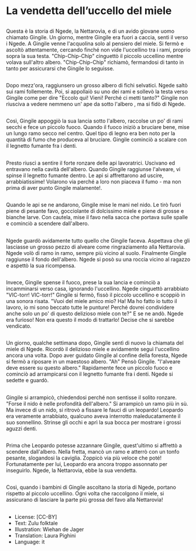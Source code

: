 # La vendetta dell’uccello del miele

##
Questa è la storia di Ngede, la Nettarovìa, e di un avido giovane uomo chiamato Gingile. Un giorno, mentre Gingile era fuori a caccia, sentì il verso i Ngede. A Gingile venne l'acquolina solo al pensiero del miele. Si fermò e ascoltò attentamente, cercando finché non vide l'uccellino tra i rami, proprio sopra la sua testa. "Chip-Chip-Chip" cinguettò il piccolo uccellino mentre volava sull'altro albero. "Chip-Chip-Chip" richiamò, fermandosi di tanto in tanto per assicurarsi che Gingile lo seguisse.

##
Dopo mezz'ora, raggiunsero un grosso albero di fichi selvatici. Ngede saltò sui rami follemente. Poi, si appollaiò su uno dei rami e sollevò la testa verso Gingile come per dire "Eccolo qui! Vieni! Perché ci metti tanto?" Gingile non riusciva a vedere nemmeno un' ape da sotto l'albero , ma si fidò di Ngede.

##
Così, Gingile appoggiò la sua lancia sotto l'albero, raccolse un po' di rami secchi e fece un piccolo fuoco. Quando il fuoco iniziò a bruciare bene, mise un lungo ramo secco nel centro. Quel tipo di legno era ben noto per la quantità di fumo che produceva al bruciare. Gingile cominciò a scalare con il legnetto fumante fra i denti.

##
Presto riuscì a sentire il forte ronzare delle api lavoratrici. Uscivano ed entravano nella cavità dell'albero. Quando Gingile raggiunse l'alveare, vi spinse il legnetto fumante dentro. Le api si affrettarono ad uscire, arrabbiatissime! Volarono via perché a loro non piaceva il fumo - ma non prima di aver punto Gingile malamente!.

##
Quando le api se ne andarono, Gingile mise le mani nel nido. Le tirò fuori  piene di pesante favo, gocciolante di dolcissimo miele e piene di grosse e bianche larve. Con cautela, mise il favo nella sacca che portava sulle spalle e cominciò a scendere dall'albero.

##
Ngede guardò avidamente tutto quello che Gingile faceva. Aspettava che gli lasciasse un grosso pezzo di alveare come ringraziamento alla Nettarovìa. Ngede volò di ramo in ramo, sempre più vicino al suolo. Finalmente Gingile raggiunse il fondo dell'albero. Ngede si posò su una roccia vicino al ragazzo e aspettò la sua ricompensa.

##
Invece, Gingile spense il fuoco, prese la sua lancia e cominciò a incamminarsi verso casa, ignorando l'uccellino. Ngede cinguettò arrabbiato "VIC-torr! VIC-torr!" Gingile si fermò, fissò il piccolo uccellino e  scoppiò in una sonora risata. "Vuoi del miele amico mio? Ha! Ma ho fatto io tutto il lavoro, io mi sono beccato tutte le punture! Perché dovrei condividere anche solo un po' di questo delizioso miele con te?" E se ne andò. Ngede era furioso! Non era questo il modo di trattarlo! Decise che si sarebbe vendicato.

##
Un giorno, qualche settimana dopo, Gingile sentì di nuovo la chiamata del miele di Ngede. Ricordò il delizioso miele e avidamente seguì l'uccellino ancora una volta. Dopo aver guidato Gingile al confine della foresta, Ngede si fermò a riposare in un maestoso albero. "Ah" Pensò Gingile. "l'alveare deve essere su questo albero." Rapidamente fece un piccolo fuoco e cominciò ad arrampicarsi con il legnetto fumante fra i denti. Ngede si sedette e guardò.

##
Gingile si arrampicò, chiedendosi perché non sentisse il solito ronzare. "Forse il nido è nelle profondità dell'albero." Si arrampicò un ramo più in sù. Ma invece di un nido, si ritrovò a fissare le fauci di un leopardo! Leopardo era veramente arrabbiato, qualcuno aveva interrotto maleducatamente il suo sonnellino. Strinse gli occhi e aprì la sua bocca per mostrare i grossi aguzzi denti.

##
Prima che Leopardo potesse azzannare Gingile, quest'ultimo si affrettò a scendere dall'albero. Nella fretta, mancò un ramo e atterrò con un tonfo pesante, slogandosi la caviglia. Zoppicò via più veloce che poté! Fortunatamente per lui, Leopardo era ancora troppo assonnato per inseguirlo. Ngede, la Nettarovia, ebbe la sua vendetta.

##
Così, quando  i bambini di Gingile ascoltano la storia di Ngede, portano rispetto al piccolo uccellino. Ogni volta che raccolgono il miele, si assicurano di lasciare la parte più grossa del favo alla Nettarovia!

##
* License: [CC-BY]
* Text: Zulu folktale
* Illustration: Wiehan de Jager
* Translation: Laura Pighini
* Language: it
